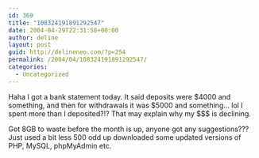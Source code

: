 ```yaml
---
id: 369
title: "108324191891292547"
date: 2004-04-29T22:31:58+00:00
author: deline
layout: post
guid: http://delineneo.com/?p=254
permalink: /2004/04/108324191891292547/
categories:
  - Uncategorized
---
```

Haha I got a bank statement today. It said deposits were $4000 and something, and then for withdrawals it was $5000 and something&#8230; lol I spent more than I deposited?!? That may explain why my $$$ is declining.

Got 8GB to waste before the month is up, anyone got any suggestions??? Just used a bit less 500 odd up downloaded some updated versions of PHP, MySQL, phpMyAdmin etc.
